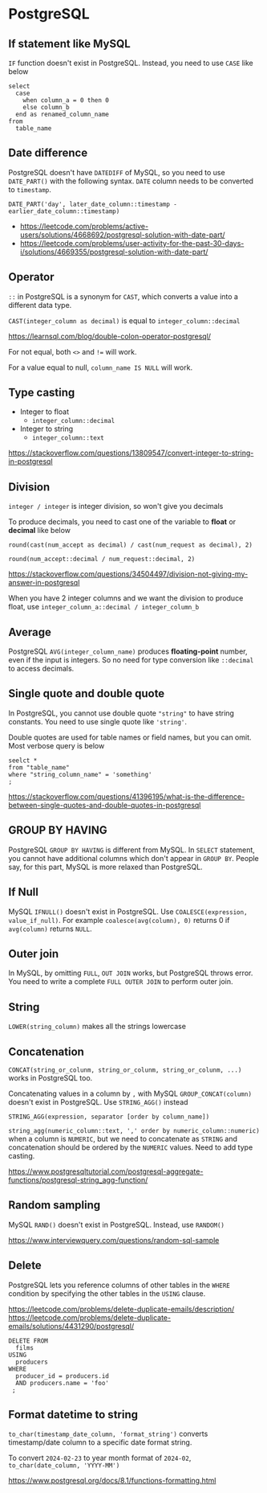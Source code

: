 # PostgreSQL

## If statement like MySQL

`IF` function doesn't exist in PostgreSQL. Instead, you need to use `CASE` like below

```
select
  case 
    when column_a = 0 then 0
    else column_b
  end as renamed_column_name
from
  table_name
```

## Date difference

PostgreSQL doesn't have `DATEDIFF` of MySQL, so you need to use `DATE_PART()` with the following syntax. `DATE` column 
needs to be converted to `timestamp`.
```
DATE_PART('day', later_date_column::timestamp - earlier_date_column::timestamp)
```

- https://leetcode.com/problems/active-users/solutions/4668692/postgresql-solution-with-date-part/
- https://leetcode.com/problems/user-activity-for-the-past-30-days-i/solutions/4669355/postgresql-solution-with-date-part/

## Operator

`::` in PostgreSQL is a synonym for `CAST`, which converts a value into a different data type.

`CAST(integer_column as decimal)` is equal to `integer_column::decimal`

https://learnsql.com/blog/double-colon-operator-postgresql/

For not equal, both `<>` and `!=` will work.

For a value equal to null, `column_name IS NULL` will work.

## Type casting

- Integer to float
  - `integer_column::decimal`
- Integer to string
  - `integer_column::text`

https://stackoverflow.com/questions/13809547/convert-integer-to-string-in-postgresql

## Division

`integer / integer` is integer division, so won't give you decimals

To produce decimals, you need to cast one of the variable to **float** or **decimal** like below

```
round(cast(num_accept as decimal) / cast(num_request as decimal), 2)

round(num_accept::decimal / num_request::decimal, 2)
```

https://stackoverflow.com/questions/34504497/division-not-giving-my-answer-in-postgresql

When you have 2 integer columns and we want the division to produce float, use `integer_column_a::decimal / integer_column_b`

## Average

PostgreSQL `AVG(integer_column_name)` produces **floating-point** number, even if the input is integers. So no need for 
type conversion like `::decimal` to access decimals.

## Single quote and double quote

In PostgreSQL, you cannot use double quote `"string"` to have string constants. You need to use single quote like 
`'string'`. 

Double quotes are used for table names or field names, but you can omit. Most verbose query is below

```
seelct * 
from "table_name" 
where "string_column_name" = 'something'
;
```

https://stackoverflow.com/questions/41396195/what-is-the-difference-between-single-quotes-and-double-quotes-in-postgresql

## GROUP BY HAVING

PostgreSQL `GROUP BY HAVING` is different from MySQL. In `SELECT` statement, you cannot have additional columns which 
don't appear in `GROUP BY`. People say, for this part, MySQL is more relaxed than PostgreSQL.

## If Null

MySQL `IFNULL()` doesn't exist in PostgreSQL. Use `COALESCE(expression, value_if_null)`. 
For example `coalesce(avg(column), 0)` returns 0 if `avg(column)` returns `NULL`.

## Outer join

In MySQL, by omitting `FULL`, `OUT JOIN` works, but PostgreSQL throws error. You need to write a complete `FULL OUTER JOIN` 
to perform outer join.

## String

`LOWER(string_column)` makes all the strings lowercase

## Concatenation

`CONCAT(string_or_colunm, string_or_colunm, string_or_colunm, ...)` works in PostgreSQL too.

Concatenating values in a column by `,` with MySQL `GROUP_CONCAT(column)` doesn't exist in PostgreSQL. Use `STRING_AGG()` instead

`STRING_AGG(expression, separator [order by column_name])`

`string_agg(numeric_column::text, ',' order by numeric_column::numeric)` when a column is `NUMERIC`, but we need to 
concatenate as `STRING` and concatenation should be ordered by the `NUMERIC` values. Need to add type casting.

https://www.postgresqltutorial.com/postgresql-aggregate-functions/postgresql-string_agg-function/

## Random sampling

MySQL `RAND()` doesn't exist in PostgreSQL. Instead, use `RANDOM()`

https://www.interviewquery.com/questions/random-sql-sample

## Delete

PostgreSQL lets you reference columns of other tables in the `WHERE` condition by specifying the other tables in the 
`USING` clause.

https://leetcode.com/problems/delete-duplicate-emails/description/
https://leetcode.com/problems/delete-duplicate-emails/solutions/4431290/postgresql/

```
DELETE FROM 
  films 
USING 
  producers
WHERE 
  producer_id = producers.id 
  AND producers.name = 'foo'
 ;
```

## Format datetime to string

`to_char(timestamp_date_column, 'format_string')` converts timestamp/date column to a specific date format string.

To convert `2024-02-23` to year month format of `2024-02`, `to_char(date_column, 'YYYY-MM')`

https://www.postgresql.org/docs/8.1/functions-formatting.html


